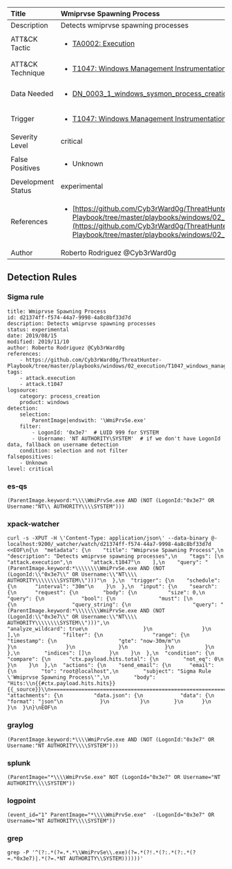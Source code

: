 | Title                | Wmiprvse Spawning Process                                                                                                                                                 |
|:---------------------|:------------------------------------------------------------------------------------------------------------------------------------------------------------|
| Description          | Detects wmiprvse spawning processes                                                                                                                                           |
| ATT&amp;CK Tactic    |  <ul><li>[TA0002: Execution](https://attack.mitre.org/tactics/TA0002)</li></ul>  |
| ATT&amp;CK Technique | <ul><li>[T1047: Windows Management Instrumentation](https://attack.mitre.org/techniques/T1047)</li></ul>  |
| Data Needed          | <ul><li>[DN_0003_1_windows_sysmon_process_creation](../Data_Needed/DN_0003_1_windows_sysmon_process_creation.md)</li></ul>  |
| Trigger              | <ul><li>[T1047: Windows Management Instrumentation](../Triggers/T1047.md)</li></ul>  |
| Severity Level       | critical |
| False Positives      | <ul><li>Unknown</li></ul>  |
| Development Status   | experimental |
| References           | <ul><li>[https://github.com/Cyb3rWard0g/ThreatHunter-Playbook/tree/master/playbooks/windows/02_execution/T1047_windows_management_instrumentation/wmi_win32_process_create_remote.md](https://github.com/Cyb3rWard0g/ThreatHunter-Playbook/tree/master/playbooks/windows/02_execution/T1047_windows_management_instrumentation/wmi_win32_process_create_remote.md)</li></ul>  |
| Author               | Roberto Rodriguez @Cyb3rWard0g |


## Detection Rules

### Sigma rule

```
title: Wmiprvse Spawning Process
id: d21374ff-f574-44a7-9998-4a8c8bf33d7d
description: Detects wmiprvse spawning processes
status: experimental
date: 2019/08/15
modified: 2019/11/10
author: Roberto Rodriguez @Cyb3rWard0g
references:
    - https://github.com/Cyb3rWard0g/ThreatHunter-Playbook/tree/master/playbooks/windows/02_execution/T1047_windows_management_instrumentation/wmi_win32_process_create_remote.md
tags:
    - attack.execution
    - attack.t1047
logsource:
    category: process_creation
    product: windows
detection:
    selection:
        ParentImage|endswith: '\WmiPrvSe.exe'
    filter:
        - LogonId: '0x3e7'  # LUID 999 for SYSTEM
        - Username: 'NT AUTHORITY\SYSTEM'  # if we don't have LogonId data, fallback on username detection
    condition: selection and not filter
falsepositives:
    - Unknown
level: critical

```





### es-qs
    
```
(ParentImage.keyword:*\\\\WmiPrvSe.exe AND (NOT (LogonId:"0x3e7" OR Username:"NT\\ AUTHORITY\\\\SYSTEM")))
```


### xpack-watcher
    
```
curl -s -XPUT -H \'Content-Type: application/json\' --data-binary @- localhost:9200/_watcher/watch/d21374ff-f574-44a7-9998-4a8c8bf33d7d <<EOF\n{\n  "metadata": {\n    "title": "Wmiprvse Spawning Process",\n    "description": "Detects wmiprvse spawning processes",\n    "tags": [\n      "attack.execution",\n      "attack.t1047"\n    ],\n    "query": "(ParentImage.keyword:*\\\\\\\\WmiPrvSe.exe AND (NOT (LogonId:\\"0x3e7\\" OR Username:\\"NT\\\\ AUTHORITY\\\\\\\\SYSTEM\\")))"\n  },\n  "trigger": {\n    "schedule": {\n      "interval": "30m"\n    }\n  },\n  "input": {\n    "search": {\n      "request": {\n        "body": {\n          "size": 0,\n          "query": {\n            "bool": {\n              "must": [\n                {\n                  "query_string": {\n                    "query": "(ParentImage.keyword:*\\\\\\\\WmiPrvSe.exe AND (NOT (LogonId:\\"0x3e7\\" OR Username:\\"NT\\\\ AUTHORITY\\\\\\\\SYSTEM\\")))",\n                    "analyze_wildcard": true\n                  }\n                }\n              ],\n              "filter": {\n                "range": {\n                  "timestamp": {\n                    "gte": "now-30m/m"\n                  }\n                }\n              }\n            }\n          }\n        },\n        "indices": []\n      }\n    }\n  },\n  "condition": {\n    "compare": {\n      "ctx.payload.hits.total": {\n        "not_eq": 0\n      }\n    }\n  },\n  "actions": {\n    "send_email": {\n      "email": {\n        "to": "root@localhost",\n        "subject": "Sigma Rule \'Wmiprvse Spawning Process\'",\n        "body": "Hits:\\n{{#ctx.payload.hits.hits}}{{_source}}\\n================================================================================\\n{{/ctx.payload.hits.hits}}",\n        "attachments": {\n          "data.json": {\n            "data": {\n              "format": "json"\n            }\n          }\n        }\n      }\n    }\n  }\n}\nEOF\n
```


### graylog
    
```
(ParentImage.keyword:*\\\\WmiPrvSe.exe AND (NOT (LogonId:"0x3e7" OR Username:"NT AUTHORITY\\\\SYSTEM")))
```


### splunk
    
```
(ParentImage="*\\\\WmiPrvSe.exe" NOT (LogonId="0x3e7" OR Username="NT AUTHORITY\\\\SYSTEM"))
```


### logpoint
    
```
(event_id="1" ParentImage="*\\\\WmiPrvSe.exe"  -(LogonId="0x3e7" OR Username="NT AUTHORITY\\\\SYSTEM"))
```


### grep
    
```
grep -P '^(?:.*(?=.*.*\\WmiPrvSe\\.exe)(?=.*(?!.*(?:.*(?:.*(?=.*0x3e7)|.*(?=.*NT AUTHORITY\\SYSTEM))))))'
```



